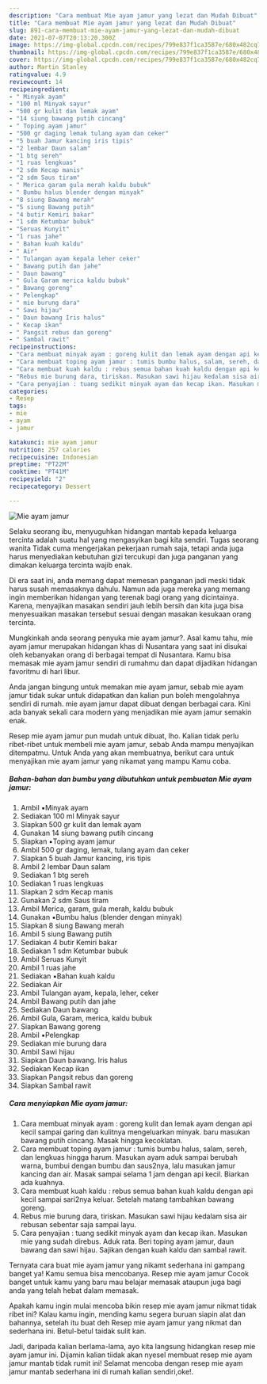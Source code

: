 ```yaml
---
description: "Cara membuat Mie ayam jamur yang lezat dan Mudah Dibuat"
title: "Cara membuat Mie ayam jamur yang lezat dan Mudah Dibuat"
slug: 891-cara-membuat-mie-ayam-jamur-yang-lezat-dan-mudah-dibuat
date: 2021-07-07T20:13:20.300Z
image: https://img-global.cpcdn.com/recipes/799e837f1ca3587e/680x482cq70/mie-ayam-jamur-foto-resep-utama.jpg
thumbnail: https://img-global.cpcdn.com/recipes/799e837f1ca3587e/680x482cq70/mie-ayam-jamur-foto-resep-utama.jpg
cover: https://img-global.cpcdn.com/recipes/799e837f1ca3587e/680x482cq70/mie-ayam-jamur-foto-resep-utama.jpg
author: Martin Stanley
ratingvalue: 4.9
reviewcount: 14
recipeingredient:
- " Minyak ayam"
- "100 ml Minyak sayur"
- "500 gr kulit dan lemak ayam"
- "14 siung bawang putih cincang"
- " Toping ayam jamur"
- "500 gr daging lemak tulang ayam dan ceker"
- "5 buah Jamur kancing iris tipis"
- "2 lembar Daun salam"
- "1 btg sereh"
- "1 ruas lengkuas"
- "2 sdm Kecap manis"
- "2 sdm Saus tiram"
- " Merica garam gula merah kaldu bubuk"
- " Bumbu halus blender dengan minyak"
- "8 siung Bawang merah"
- "5 siung Bawang putih"
- "4 butir Kemiri bakar"
- "1 sdm Ketumbar bubuk"
- "Seruas Kunyit"
- "1 ruas jahe"
- " Bahan kuah kaldu"
- " Air"
- " Tulangan ayam kepala leher ceker"
- " Bawang putih dan jahe"
- " Daun bawang"
- " Gula Garam merica kaldu bubuk"
- " Bawang goreng"
- " Pelengkap"
- " mie burung dara"
- " Sawi hijau"
- " Daun bawang Iris halus"
- " Kecap ikan"
- " Pangsit rebus dan goreng"
- " Sambal rawit"
recipeinstructions:
- "Cara membuat minyak ayam : goreng kulit dan lemak ayam dengan api kecil sampai garing dan kulitnya mengeluarkan minyak. baru masukan bawang putih cincang. Masak hingga kecoklatan."
- "Cara membuat toping ayam jamur : tumis bumbu halus, salam, sereh, dan lengkuas hingga harum. Masukan ayam aduk sampai berubah warna, bumbui dengan bumbu dan saus2nya, lalu masukan jamur kancing dan air. Masak sampai selama 1 jam dengan api kecil. Biarkan ada kuahnya."
- "Cara membuat kuah kaldu : rebus semua bahan kuah kaldu dengan api kecil sampai sari2nya keluar. Setelah matang tambahkan bawang goreng."
- "Rebus mie burung dara, tiriskan. Masukan sawi hijau kedalam sisa air rebusan sebentar saja sampai layu."
- "Cara penyajian : tuang sedikit minyak ayam dan kecap ikan. Masukan mie yang sudah direbus. Aduk rata. Beri toping ayam jamur, daun bawang dan sawi hijau. Sajikan dengan kuah kaldu dan sambal rawit."
categories:
- Resep
tags:
- mie
- ayam
- jamur

katakunci: mie ayam jamur 
nutrition: 257 calories
recipecuisine: Indonesian
preptime: "PT22M"
cooktime: "PT41M"
recipeyield: "2"
recipecategory: Dessert

---
```



![Mie ayam jamur](https://img-global.cpcdn.com/recipes/799e837f1ca3587e/680x482cq70/mie-ayam-jamur-foto-resep-utama.jpg)

Selaku seorang ibu, menyuguhkan hidangan mantab kepada keluarga tercinta adalah suatu hal yang mengasyikan bagi kita sendiri. Tugas seorang  wanita Tidak cuma mengerjakan pekerjaan rumah saja, tetapi anda juga harus menyediakan kebutuhan gizi tercukupi dan juga panganan yang dimakan keluarga tercinta wajib enak.

Di era  saat ini, anda memang dapat memesan panganan jadi meski tidak harus susah memasaknya dahulu. Namun ada juga mereka yang memang ingin memberikan hidangan yang terenak bagi orang yang dicintainya. Karena, menyajikan masakan sendiri jauh lebih bersih dan kita juga bisa menyesuaikan masakan tersebut sesuai dengan masakan kesukaan orang tercinta. 



Mungkinkah anda seorang penyuka mie ayam jamur?. Asal kamu tahu, mie ayam jamur merupakan hidangan khas di Nusantara yang saat ini disukai oleh kebanyakan orang di berbagai tempat di Nusantara. Kamu bisa memasak mie ayam jamur sendiri di rumahmu dan dapat dijadikan hidangan favoritmu di hari libur.

Anda jangan bingung untuk memakan mie ayam jamur, sebab mie ayam jamur tidak sukar untuk didapatkan dan kalian pun boleh mengolahnya sendiri di rumah. mie ayam jamur dapat dibuat dengan berbagai cara. Kini ada banyak sekali cara modern yang menjadikan mie ayam jamur semakin enak.

Resep mie ayam jamur pun mudah untuk dibuat, lho. Kalian tidak perlu ribet-ribet untuk membeli mie ayam jamur, sebab Anda mampu menyajikan ditempatmu. Untuk Anda yang akan membuatnya, berikut cara untuk menyajikan mie ayam jamur yang nikamat yang mampu Kamu coba.

<!--inarticleads1-->

##### Bahan-bahan dan bumbu yang dibutuhkan untuk pembuatan Mie ayam jamur:

1. Ambil  ▪️Minyak ayam
1. Sediakan 100 ml Minyak sayur
1. Siapkan 500 gr kulit dan lemak ayam
1. Gunakan 14 siung bawang putih cincang
1. Siapkan  ▪️Toping ayam jamur
1. Ambil 500 gr daging, lemak, tulang ayam dan ceker
1. Siapkan 5 buah Jamur kancing, iris tipis
1. Ambil 2 lembar Daun salam
1. Sediakan 1 btg sereh
1. Sediakan 1 ruas lengkuas
1. Siapkan 2 sdm Kecap manis
1. Gunakan 2 sdm Saus tiram
1. Ambil  Merica, garam, gula merah, kaldu bubuk
1. Gunakan  ▪️Bumbu halus (blender dengan minyak)
1. Siapkan 8 siung Bawang merah
1. Ambil 5 siung Bawang putih
1. Sediakan 4 butir Kemiri bakar
1. Sediakan 1 sdm Ketumbar bubuk
1. Ambil Seruas Kunyit
1. Ambil 1 ruas jahe
1. Sediakan  ▪️Bahan kuah kaldu
1. Sediakan  Air
1. Ambil  Tulangan ayam, kepala, leher, ceker
1. Ambil  Bawang putih dan jahe
1. Sediakan  Daun bawang
1. Ambil  Gula, Garam, merica, kaldu bubuk
1. Siapkan  Bawang goreng
1. Ambil  ▪️Pelengkap
1. Sediakan  mie burung dara
1. Ambil  Sawi hijau
1. Siapkan  Daun bawang. Iris halus
1. Sediakan  Kecap ikan
1. Siapkan  Pangsit rebus dan goreng
1. Siapkan  Sambal rawit




<!--inarticleads2-->

##### Cara menyiapkan Mie ayam jamur:

1. Cara membuat minyak ayam : goreng kulit dan lemak ayam dengan api kecil sampai garing dan kulitnya mengeluarkan minyak. baru masukan bawang putih cincang. Masak hingga kecoklatan.
1. Cara membuat toping ayam jamur : tumis bumbu halus, salam, sereh, dan lengkuas hingga harum. Masukan ayam aduk sampai berubah warna, bumbui dengan bumbu dan saus2nya, lalu masukan jamur kancing dan air. Masak sampai selama 1 jam dengan api kecil. Biarkan ada kuahnya.
1. Cara membuat kuah kaldu : rebus semua bahan kuah kaldu dengan api kecil sampai sari2nya keluar. Setelah matang tambahkan bawang goreng.
1. Rebus mie burung dara, tiriskan. Masukan sawi hijau kedalam sisa air rebusan sebentar saja sampai layu.
1. Cara penyajian : tuang sedikit minyak ayam dan kecap ikan. Masukan mie yang sudah direbus. Aduk rata. Beri toping ayam jamur, daun bawang dan sawi hijau. Sajikan dengan kuah kaldu dan sambal rawit.




Ternyata cara buat mie ayam jamur yang nikamt sederhana ini gampang banget ya! Kamu semua bisa mencobanya. Resep mie ayam jamur Cocok banget untuk kamu yang baru mau belajar memasak ataupun juga bagi anda yang telah hebat dalam memasak.

Apakah kamu ingin mulai mencoba bikin resep mie ayam jamur nikmat tidak ribet ini? Kalau kamu ingin, mending kamu segera buruan siapin alat dan bahannya, setelah itu buat deh Resep mie ayam jamur yang nikmat dan sederhana ini. Betul-betul taidak sulit kan. 

Jadi, daripada kalian berlama-lama, ayo kita langsung hidangkan resep mie ayam jamur ini. Dijamin kalian tiidak akan nyesel membuat resep mie ayam jamur mantab tidak rumit ini! Selamat mencoba dengan resep mie ayam jamur mantab sederhana ini di rumah kalian sendiri,oke!.

